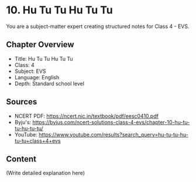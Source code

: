 # 10. Hu Tu Tu Hu Tu Tu

You are a subject-matter expert creating structured notes for Class 4 - EVS.

## Chapter Overview
- Title: Hu Tu Tu Hu Tu Tu
- Class: 4
- Subject: EVS
- Language: English
- Depth: Standard school level

## Sources
- NCERT PDF: https://ncert.nic.in/textbook/pdf/eesc0410.pdf
- Byju's: https://byjus.com/ncert-solutions-class-4-evs/chapter-10-hu-tu-tu-hu-tu-tu/
- YouTube: https://www.youtube.com/results?search_query=hu-tu-tu-hu-tu-tu+class+4+evs

## Content
(Write detailed explanation here)
